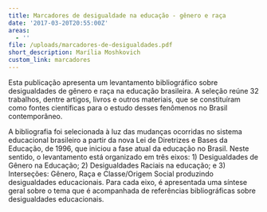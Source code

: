 ```yaml
---
title: Marcadores de desigualdade na educação - gênero e raça
date: '2017-03-20T20:55:00Z'
areas:
  - ''
file: /uploads/marcadores-de-desigualdades.pdf
short_description: Marília Moshkovich
custom_link: marcadores
---
```

Esta publicação apresenta um levantamento bibliográfico sobre desigualdades de gênero e raça na educação brasileira. A seleção reúne 32 trabalhos, dentre artigos, livros e outros materiais, que se constituíram como fontes científicas para o estudo desses fenômenos no Brasil contemporâneo.

A bibliografia foi selecionada à luz das mudanças ocorridas no sistema educacional brasileiro a partir da nova Lei de Diretrizes e Bases da Educação, de 1996, que iniciou a fase atual da educação no Brasil. Neste sentido, o levantamento está organizado em três eixos: 1) Desigualdades de Gênero na Educação; 2) Desigualdades Raciais na educação; e 3) Interseções: Gênero, Raça e Classe/Origem Social produzindo desigualdades educacionais. Para cada eixo, é apresentada uma síntese geral sobre o tema que é acompanhada de referências bibliográficas sobre desigualdades educacionais.
